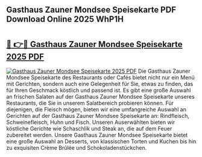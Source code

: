 ## Gasthaus Zauner Mondsee Speisekarte PDF Download Online 2025 WhP1H

# <h2><a href="http://gc6ltgh.nevu.top/?p=Gasthaus+Zauner+Mondsee+Speisekarte">🔗 👉🔴 Gasthaus Zauner Mondsee Speisekarte 2025 PDF</a></h2>

[![Gasthaus Zauner Mondsee Speisekarte 2025 PDF](https://i.imgur.com/dBaPXMq.png)](http://gc6ltgh.nevu.top/?p=Gasthaus+Zauner+Mondsee+Speisekarte)
Die Gasthaus Zauner Mondsee Speisekarte des Restaurants oder Cafés bietet nicht nur ein Menü mit Gerichten, sondern auch eine Gelegenheit für Sie, etwas zu finden, das für Ihren Geschmack köstlich und passend ist. Es gibt eine große Auswahl an frischen Salaten auf der Gasthaus Zauner Mondsee Speisekarte unseres Restaurants, die Sie in unserem Salatbereich probieren können. Für diejenigen, die Fleisch mögen, bieten wir eine umfangreiche Auswahl an Gerichten auf der Gasthaus Zauner Mondsee Speisekarte an: Rindfleisch, Schweinefleisch, Huhn und Fisch. Unseren Auserwählten bieten wir köstliche Gerichte wie Schaschlik und Steak an, die auf dem Feuer zubereitet werden. Unsere Gasthaus Zauner Mondsee Speisekarte bietet eine große Auswahl an Desserts, von klassischen Torten und Kuchen bis hin zu exquisiten Crème Brûlée und Schokoladenstückchen.
